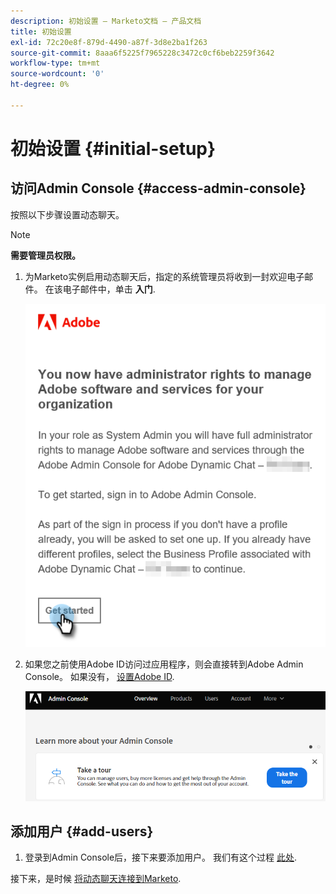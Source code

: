 ```yaml
---
description: 初始设置 — Marketo文档 — 产品文档
title: 初始设置
exl-id: 72c20e8f-879d-4490-a87f-3d8e2ba1f263
source-git-commit: 8aaa6f5225f7965228c3472c0cf6beb2259f3642
workflow-type: tm+mt
source-wordcount: '0'
ht-degree: 0%

---
```


# 初始设置 {#initial-setup}

## 访问Admin Console {#access-admin-console}

按照以下步骤设置动态聊天。

>[!NOTE]
>
>**需要管理员权限。**

1. 为Marketo实例启用动态聊天后，指定的系统管理员将收到一封欢迎电子邮件。 在该电子邮件中，单击 **入门**.

   ![](assets/initial-setup-1.png)

1. 如果您之前使用Adobe ID访问过应用程序，则会直接转到Adobe Admin Console。 如果没有， [设置Adobe ID](https://helpx.adobe.com/manage-account/using/create-update-adobe-id.html).

   ![](assets/initial-setup-2.png)

## 添加用户 {#add-users}

1. 登录到Admin Console后，接下来要添加用户。 我们有这个过程 [此处](/help/marketo/product-docs/demand-generation/dynamic-chat/add-or-remove-chat-users.md#add-a-chat-user).

接下来，是时候 [将动态聊天连接到Marketo](/help/marketo/product-docs/demand-generation/dynamic-chat/connect-dynamic-chat-to-marketo.md).
